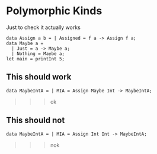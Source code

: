 # Polymorphic Kinds

Just to check it actually works

```
data Assign a b = | Assigned = f a -> Assign f a;
data Maybe a =
  | Just = a -> Maybe a;
  | Nothing = Maybe a;
let main = printInt 5;
```

## This should work
```
data MaybeIntA = | MIA = Assign Maybe Int -> MaybeIntA;
```
>>> ok

## This should not
```
data MaybeIntA = | MIA = Assign Int Int -> MaybeIntA;
```
>>> nok
